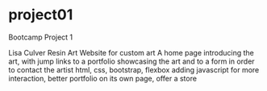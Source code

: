 # project01
Bootcamp Project 1


Lisa Culver
Resin Art Website for custom art
A home page introducing the art, with jump links to a portfolio showcasing the art and to a form in order to contact the artist
html, css, bootstrap, flexbox
adding javascript for more interaction, better portfolio on its own page, offer a store
